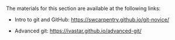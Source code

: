 The materials for this section are available at the following links:

- Intro to git and GitHub: https://swcarpentry.github.io/git-novice/

- Advanced git: https://ivastar.github.io/advanced-git/
